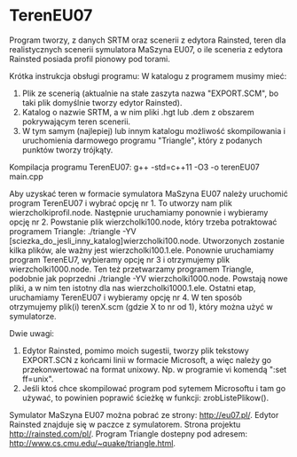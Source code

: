 # TerenEU07
Program tworzy, z danych SRTM oraz scenerii z edytora Rainsted, teren dla realistycznych scenerii symulatora MaSzyna EU07,
o ile sceneria z edytora Rainsted posiada profil pionowy pod torami.

Krótka instrukcja obsługi programu:
W katalogu z programem musimy mieć:
1. Plik ze scenerią (aktualnie na stałe zaszyta nazwa "EXPORT.SCM", bo taki plik domyślnie tworzy edytor Rainsted).
2. Katalog o nazwie SRTM, a w nim pliki .hgt lub .dem z obszarem pokrywającym teren scenerii.
3. W tym samym (najlepiej) lub innym katalogu możliwość skompilowania i uruchomienia darmowego programu "Triangle",
który z podanych punktów tworzy trójkąty.

Kompilacja programu TerenEU07:
g++ -std=c++11 -O3 -o terenEU07 main.cpp

Aby uzyskać teren w formacie symulatora MaSzyna EU07 należy uruchomić program TerenEU07 i wybrać opcję nr 1.
To utworzy nam plik wierzcholkiprofil.node. Następnie uruchamiamy ponownie i wybieramy opcję nr 2.
Powstanie plik wierzcholki100.node, który trzeba potraktować programem Triangle:
./triangle -YV [sciezka_do_jesli_inny_katalog]wierzcholki100.node.
Utworzonych zostanie kilka plików, ale ważny jest wierzcholki100.1.ele. Ponownie uruchamiamy program TerenEU7,
wybieramy opcję nr 3 i otrzymujemy plik wierzcholki1000.node. Ten też przetwarzamy programem Triangle,
podobnie jak poprzedni ./triangle -YV wierzcholki1000.node. Powstają nowe pliki,
a w nim ten istotny dla nas wierzcholki1000.1.ele. Ostatni etap, uruchamiamy TerenEU07 i wybieramy opcję nr 4.
W ten sposób otrzymujemy plik(i) terenX.scm (gdzie X to nr od 1),  który można użyć w symulatorze.

Dwie uwagi:
1. Edytor Rainsted, pomimo moich sugestii, tworzy plik tekstowy EXPORT.SCN z końcami linii w formacie Microsoft,
a więc należy go przekonwertować na format unixowy. Np. w programie vi komendą ":set ff=unix".
2. Jeśli ktoś chce skompilować program pod sytemem Microsoftu i tam go używać, to powinien poprawić ścieżkę w funkcji:
zrobListePlikow().

Symulator MaSzyna EU07 można pobrać ze strony: http://eu07.pl/.
Edytor Rainsted znajduje się w paczce z symulatorem. Strona projektu http://rainsted.com/pl/.
Program Triangle dostepny pod adresem: http://www.cs.cmu.edu/~quake/triangle.html.


